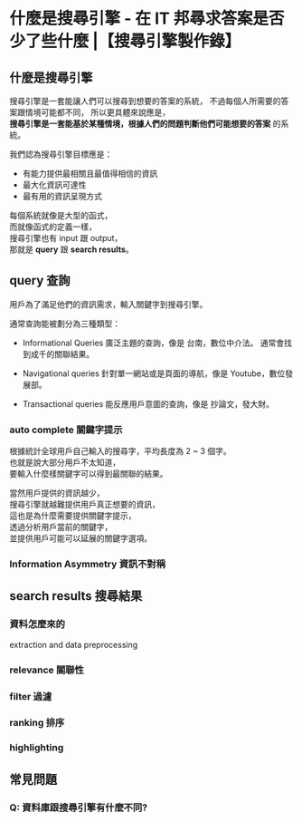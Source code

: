 # 什麼是搜尋引擎 - 在 IT 邦尋求答案是否少了些什麼 |【搜尋引擎製作錄】

## 什麼是搜尋引擎

搜尋引擎是一套能讓人們可以搜尋到想要的答案的系統，
不過每個人所需要的答案跟情境可能都不同，
所以更具體來說應是，  
**搜尋引擎是一套能基於某種情境，根據人們的問題判斷他們可能想要的答案** 的系統。

我們認為搜尋引擎目標應是：

- 有能力提供最相關且最值得相信的資訊
- 最大化資訊可達性
- 最有用的資訊呈現方式

每個系統就像是大型的函式，  
而就像函式的定義一樣，  
搜尋引擎也有 input 跟 output，  
那就是 **query** 跟 **search results**。

## query 查詢

用戶為了滿足他們的資訊需求，輸入關鍵字到搜尋引擎。

通常查詢能被劃分為三種類型：

- Informational Queries
  廣泛主題的查詢，像是 台南，數位中介法。
  通常會找到成千的關聯結果。

- Navigational queries
  針對單一網站或是頁面的導航，像是 Youtube，數位發展部。

- Transactional queries
  能反應用戶意圖的查詢，像是 抄論文，發大財。

### auto complete 關鍵字提示

根據統計全球用戶自己輸入的搜尋字，平均長度為 2 ~ 3 個字。  
也就是說大部分用戶不太知道，  
要輸入什麼樣關鍵字可以得到最關聯的結果。

當然用戶提供的資訊越少，  
搜尋引擎就越難提供用戶真正想要的資訊，  
這也是為什麼需要提供關鍵字提示，  
透過分析用戶當前的關鍵字，  
並提供用戶可能可以延展的關鍵字選項。

### Information Asymmetry 資訊不對稱

## search results 搜尋結果

### 資料怎麼來的

extraction and data preprocessing

### relevance 關聯性

### filter 過濾

### ranking 排序

### highlighting

## 常見問題

### Q: 資料庫跟搜尋引擎有什麼不同?
